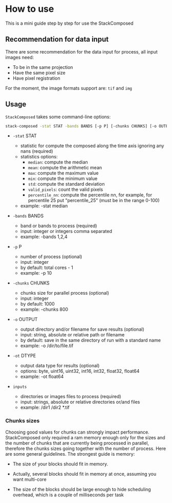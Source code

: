 # How to use

This is a mini guide step by step for use the StackComposed

## Recommendation for data input

There are some recommendation for the data input for process, all input images need:

- To be in the same projection
- Have the same pixel size
- Have pixel registration

For the moment, the image formats support are: `tif` and `img`

## Usage

`StackComposed` takes some command-line options:

```bash
stack-composed -stat STAT -bands BANDS [-p P] [-chunks CHUNKS] [-o OUTPUT] [-ot dtype] inputs
```

- `-stat` STAT
    - statistic for compute the composed along the time axis ignoring any nans (required)
    - statistics options:
        - `median`: compute the median
        - `mean`: compute the arithmetic mean
        - `max`: compute the maximum value
        - `min`: compute the minimum value
        - `std`: compute the standard deviation
        - `valid_pixels`: count the valid pixels
        - `percentile_nn`: compute the percentile nn, for example, for percentile 25 put "percentile_25" (must be in the range 0-100)
    - example: -stat median

- `-bands` BANDS
    - band or bands to process (required)
    - input: integer or integers comma separated
    - example: -bands 1,2,4

- `-p` P
    - number of process (optional)
    - input: integer
    - by default: total cores - 1
    - example: -p 10

- `-chunks` CHUNKS
    - chunks size for parallel process (optional)
    - input: integer
    - by default: 1000
    - example: -chunks 800

- `-o` OUTPUT
    - output directory and/or filename for save results (optional)
    - input: string, absolute or relative path or filename
    - by default: save in the same directory of run with a standard name
    - example: -o /dir/to/file.tif

- `-ot` DTYPE
    - output data type for results (optional)
    - options: byte, uint16, uint32, int16, int32, float32, float64
    - example: -ot float64

- `inputs`
    - directories or images files to process (required)
    - input: strings, absolute or relative directories or/and files
    - example: /dir1 /dir2 *.tif

### Chunks sizes

Choosing good values for chunks can strongly impact performance. StackComposed only required a ram memory enough only for the sizes and the number of chunks that are currently being processed in parallel, therefore the chunks sizes going together with the number of process. Here are some general guidelines. The strongest guide is memory:

- The size of your blocks should fit in memory.

- Actually, several blocks should fit in memory at once, assuming you want multi-core

- The size of the blocks should be large enough to hide scheduling overhead, which is a couple of milliseconds per task

